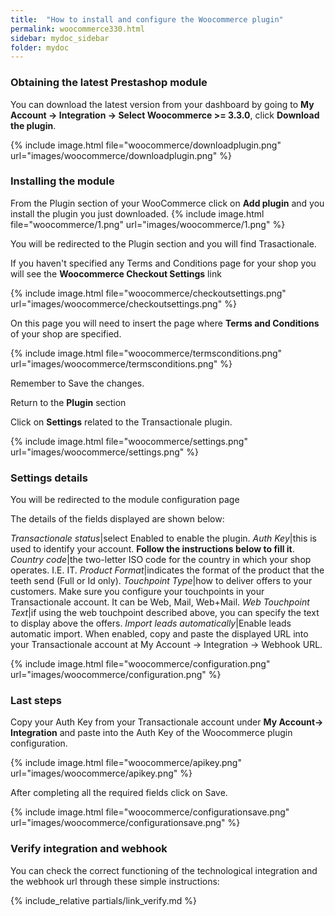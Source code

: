 ```yaml
---
title:  "How to install and configure the Woocommerce plugin"
permalink: woocommerce330.html
sidebar: mydoc_sidebar
folder: mydoc
---
```


### Obtaining the latest Prestashop module
You can download the latest version from your dashboard by going to **My Account -> Integration -> Select Woocommerce >= 3.3.0**, click **Download the plugin**.

{% include image.html file="woocommerce/downloadplugin.png" url="images/woocommerce/downloadplugin.png" %}

### Installing the module

From the Plugin section of your WooCommerce click on **Add plugin** and you install the plugin you just downloaded.
{% include image.html file="woocommerce/1.png" url="images/woocommerce/1.png" %}

You will be redirected to the Plugin section and you will find Trasactionale.

If you haven't specified any Terms and Conditions page for your shop you will see the **Woocommerce Checkout Settings** link

{% include image.html file="woocommerce/checkoutsettings.png" url="images/woocommerce/checkoutsettings.png" %}

On this page you will need to insert the page where **Terms and Conditions** of your shop are specified.

{% include image.html file="woocommerce/termsconditions.png" url="images/woocommerce/termsconditions.png" %}

Remember to Save the changes.

Return to the **Plugin** section

Click on **Settings** related to the Transactionale plugin.

{% include image.html file="woocommerce/settings.png" url="images/woocommerce/settings.png" %}

### Settings details

You will be redirected to the module configuration page

The details of the fields displayed are shown below:

*Transactionale status*|select Enabled to enable the plugin.
*Auth Key*|this is used to identify your account. **Follow the instructions below to fill it**.
*Country code*|the two-letter ISO code for the country in which your shop operates. I.E. IT.
*Product Format*|indicates the format of the product that the teeth send (Full or Id only).
*Touchpoint Type*|how to deliver offers to your customers. Make sure you configure your touchpoints in your Transactionale account. It can be Web, Mail, Web+Mail.
*Web Touchpoint Text*|if using the web touchpoint described above, you can specify the text to display above the offers.
*Import leads automatically*|Enable leads automatic import. When enabled, copy and paste the displayed URL into your Transactionale account at My Account -> Integration -> Webhook URL.

{% include image.html file="woocommerce/configuration.png" url="images/woocommerce/configuration.png" %}


### Last steps

Copy your Auth Key from your Transactionale account under  **My Account-> Integration**  and paste into the Auth Key of the Woocommerce plugin configuration.

{% include image.html file="woocommerce/apikey.png" url="images/woocommerce/apikey.png" %}

After completing all the required fields click on Save.

{% include image.html file="woocommerce/configurationsave.png" url="images/woocommerce/configurationsave.png" %}

### Verify integration and webhook

You can check the correct functioning of the technological integration and the webhook url through these simple instructions:

{% include_relative partials/link_verify.md %}